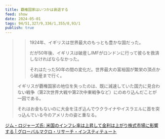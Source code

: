 ```yaml
---
title: 覇権国家はいつかは衰退する
feed: show
date: 2024-05-01
tags: 94/51,327/9,336/1,355/8,93/1
publish: true
---
```


> > 1924年、イギリスは世界最大のもっとも豊かな国だった。 
> > 
> > だが50年後、イギリスは破産しIMFがロンドンに行って彼らを救済しなければならなかった。 
> > 
> > それはたった50年の間の変化だ。世界最大の富裕国が繁栄の頂点から破産まで行く。 
> 
> イギリスが覇権国家の地位を失ったのは、既に減速していた国力に見合わない戦争（第2次世界大戦や第2次中東戦争など）にのめり込んだことが一因である。 
> 
> それはお金もないのに大金を注ぎ込んでウクライナやイスラエルに首を突っ込んでいる今のアメリカの姿と重なる。

[ジム・ロジャーズ氏: 米国のインフレ率は上昇して金利は上がり株式市場に影響する | グローバルマクロ・リサーチ・インスティテュート](https://www.globalmacroresearch.org/jp/archives/48185)

